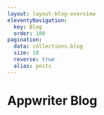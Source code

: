 ```yaml
---
layout: layout-blog-overview
eleventyNavigation:
  key: Blog
  order: 100
pagination:
  data: collections.blog
  size: 10
  reverse: true
  alias: posts
---
```


# Appwriter Blog
